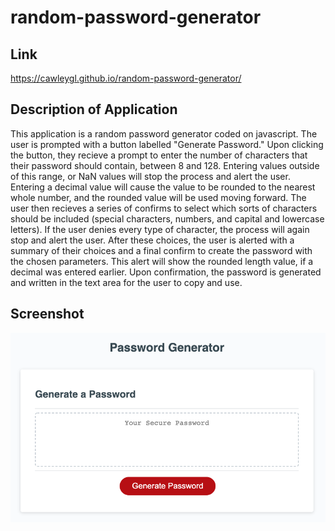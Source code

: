 # random-password-generator

## Link
https://cawleygl.github.io/random-password-generator/

## Description of Application
This application is a random password generator coded on javascript. The user is prompted with a button labelled "Generate Password." Upon clicking the button, they recieve a prompt to enter the number of characters that their password should contain, between 8 and 128. Entering values outside of this range, or NaN values will stop the process and alert the user. Entering a decimal value will cause the value to be rounded to the nearest whole number, and the rounded value will be used moving forward. The user then recieves a series of confirms to select which sorts of characters should be included (special characters, numbers, and capital and lowercase letters). If the user denies every type of character, the process will again stop and alert the user. After these choices, the user is alerted with a summary of their choices and a final confirm to create the password with the chosen parameters. This alert will show the rounded length value, if a decimal was entered earlier. Upon confirmation, the password is generated and written in the text area for the user to copy and use.

## Screenshot
![Screenshot](https://github.com/cawleygl/random-password-generator/blob/main/Assets/screenshot.png?raw=true)